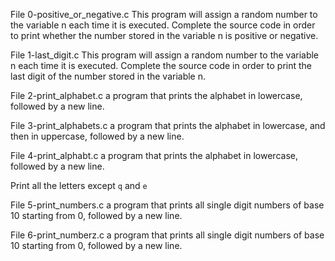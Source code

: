 File 0-positive_or_negative.c This program will assign a random number to the variable n each time it is executed. Complete the source code in order to print whether the number stored in the variable n is positive or negative.

File 1-last_digit.c This program will assign a random number to the variable n each time it is executed. Complete the source code in order to print the last digit of the number stored in the variable n.

File 2-print_alphabet.c a program that prints the alphabet in lowercase, followed by a new line.

File 3-print_alphabets.c  a program that prints the alphabet in lowercase, and then in uppercase, followed by a new line.

File 4-print_alphabt.c  a program that prints the alphabet in lowercase, followed by a new line.

Print all the letters except ```q``` and ```e```

File 5-print_numbers.c a program that prints all single digit numbers of base 10 starting from 0, followed by a new line.

File 6-print_numberz.c a program that prints all single digit numbers of base 10 starting from 0, followed by a new line.
